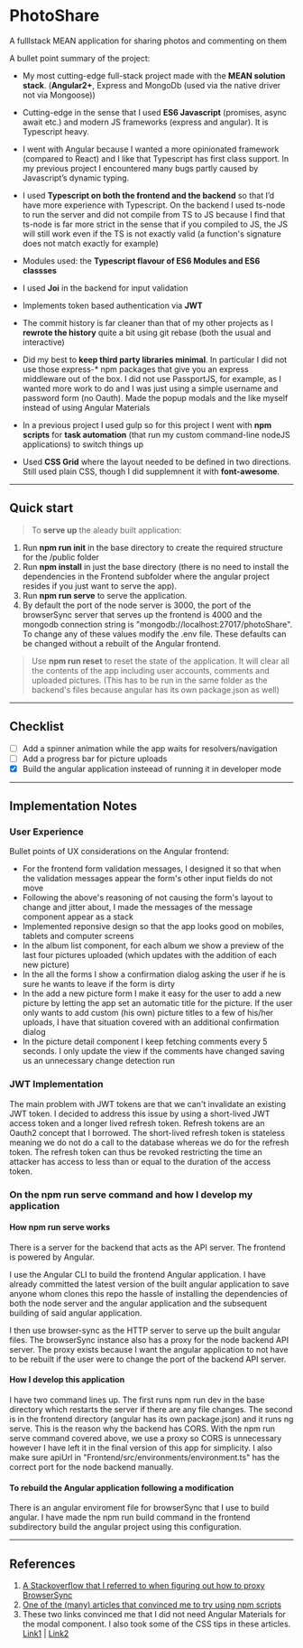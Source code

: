 # PhotoShare
A fulllstack MEAN application for sharing photos and commenting on them

A bullet point summary of the project:
* My most cutting-edge full-stack project made with the **MEAN solution stack**. (**Angular2+**,  Express and MongoDb (used via the native driver not via Mongoose))

* Cutting-edge in the sense that I used **ES6 Javascript** (promises, async await etc.) and modern JS frameworks  (express and angular). It is Typescript heavy.

* I went with Angular because I wanted a more opinionated framework (compared to React) and I like that Typescript has first class support. In my previous project I encountered many bugs partly caused by Javascript’s dynamic typing.

* I used **Typescript on both the frontend and the backend** so that I’d have more experience with Typescript. On the backend I used ts-node to run the server and did not compile from TS to JS because I find that ts-node is far more strict in the sense that if you compiled to JS, the JS will still work even if the TS is not exactly valid (a function's signature does not match exactly for example)

* Modules used: the **Typescript flavour of ES6 Modules and ES6 classses**

* I used **Joi** in the backend for input validation

* Implements token based authentication via **JWT**

* The commit history is far cleaner than that of my other projects as I **rewrote the history** quite a bit using git rebase (both the usual and interactive)

* Did my best to **keep third party libraries minimal**. In particular I did not use those express-* npm packages that give you an express middleware out of the box. I did not use PassportJS, for example, as I wanted more work to do and I was just using a simple username and password form (no Oauth). Made the popup modals and the like myself instead of using Angular Materials

* In a previous project I used gulp so for this project I went with **npm scripts** for **task automation**  (that run my custom command-line nodeJS applications) to switch things up
* Used **CSS Grid** where the layout needed to be defined in two directions. Still used plain CSS, though I did supplemnent it with **font-awesome**.
___
## Quick start
> To **serve up** the aleady built application:
 1. Run **npm run init** in the base directory to create the required structure for the /public folder
 2. Run **npm install** in just the base directory (there is no need to install the dependencies in the Frontend subfolder where the angular project resides if you just want to serve the app).
 3. Run **npm run serve** to serve the application.
 4. By default the port of the node server is 3000, the port of the browserSync server that serves up the frontend is 4000 and the mongodb connection string is "mongodb://localhost:27017/photoShare". To change any of these values modify the .env file. These defaults can be changed without a rebuilt of the Angular frontend.

> Use **npm run reset** to reset the state of the application. It will clear all the contents of the app including user accounts, comments and uploaded pictures. (This has to be run in the same folder as the backend's files because angular has its own package.json as well)
___

## Checklist
- [ ] Add a spinner animation while the app waits for resolvers/navigation
- [ ] Add a progress bar for picture uploads
- [x] Build the angular application insteead of running it in developer mode
___

## Implementation Notes

### User Experience
Bullet points of UX considerations on the Angular frontend:
* For the frontend form validation messages, I designed it so that when the validation messages appear the form's other input fields do not move
* Following the above's reasoning of not causing the form's layout to change and jitter about, I made the messages of the message component appear as a stack
* Implemented reponsive design so that the app looks good on mobiles, tablets and computer screens
* In the album list component, for each album we show a preview of the last four pictures uploaded (which updates with the addition of each new picture)
* In the all the forms I show a confirmation dialog asking the user if he is sure he wants to leave if the form is dirty
* In the add a new picture form I make it easy for the user to add a new picture by letting the app set an automatic title for the picture. If the user only wants to add custom (his own) picture titles to a few of his/her uploads, I have that situation covered with an additional confirmation dialog
* In the picture detail component I keep fetching comments every 5 seconds. I only update the view if the comments have changed saving us an unnecessary change detection run

### JWT Implementation
The main problem with JWT tokens are that we can't invalidate an existing JWT token. I decided to address this issue by using a short-lived JWT access token and a longer lived refresh token. Refresh tokens are an Oauth2 concept that I borrowed. The short-lived refresh token is stateless meaning we do not do a call to the database whereas we do for the refresh token. The refresh token can thus be revoked restricting the time an attacker has access to less than or equal to the duration of the access token.

### On the npm run serve command and how I develop my application
#### How npm run serve works
There is a server for the backend that acts as the API server. The frontend is powered by Angular.

I use the Angular CLI to build the frontend Angular application. I have already committed the latest version of the built angular application to save anyone whom clones this repo the hassle of installing the dependencies of both the node server and the angular application and the subsequent building of said angular application.

I then use browser-sync as the HTTP server to serve up the built angular files. The browserSync instance also has a proxy for the node backend API server. The proxy exists because I want the angular application to not have to be rebuilt if the user were to change the port of the backend API server.

#### How I develop this application
I have two command lines up. The first runs npm run dev in the base directory which restarts the server if there are any file changes. The second is in the frontend directory (angular has its own package.json) and it runs ng serve. This is the reason why the backend has CORS. With the npm run serve command covered above, we use a proxy so CORS is unnecessary however I have left it in the final version of this app for simplicity. I also make sure apiUrl in "Frontend/src/environments/environment.ts" has the correct port for the node backend manually.

#### To rebuild the Angular application following a modification
There is an angular enviroment file for browserSync that I use to build angular. I have made the npm run build command in the frontend subdirectory build the angular project using this configuration.
___

## References
1. [A Stackoverflow that I referred to when figuring out how to proxy BrowserSync](https://stackoverflow.com/questions/25410284/gulp-browser-sync-redirect-api-request-via-proxy)
2. [One of the (many) articles that convinced me to try using npm scripts](https://medium.freecodecamp.org/why-i-left-gulp-and-grunt-for-npm-scripts-3d6853dd22b8)
3. These two links convinced me that I did not need Angular Materials for the modal component. I also took some of the CSS tips in these articles. [Link1](https://itnext.io/angular-create-your-own-modal-boxes-20bb663084a) | [Link2](https://hackernoon.com/the-ultimate-guide-for-creating-a-simple-modal-component-in-vanilla-javascript-react-angular-8733e2859b421)
